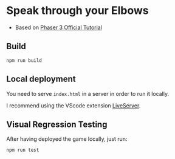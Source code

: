 # Speak through your Elbows

- Based on [Phaser 3 Official Tutorial](https://phaser.io/tutorials/making-your-first-phaser-3-game)

## Build

```
npm run build
```

## Local deployment

You need to serve `index.html` in a server in order to run it locally.

I recommend using the VScode extension [LiveServer](https://marketplace.visualstudio.com/items?itemName=ritwickdey.LiveServer).

## Visual Regression Testing

After having deployed the game locally, just run:

```
npm run test
```
